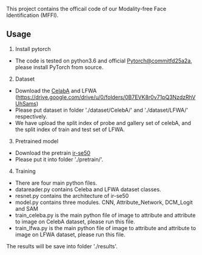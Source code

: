 This project contains the officail code of our Modality-free Face Identification (MFFI).
## Usage

1. Install pytorch

+ The code is tested on python3.6 and official [Pytorch@commitfd25a2a](https://github.com/pytorch/pytorch/tree/fd25a2a86c6afa93c7062781d013ad5f41e0504b#from-source), please install PyTorch from source.

2. Dataset
- Download the [CelabA](http://mmlab.ie.cuhk.edu.hk/projects/CelebA.html) and LFWA (https://drive.google.com/drive/u/0/folders/0B7EVK8r0v71pQ3NzdzRhVUhSams)
- Please put dataset in folder './dataset/CelebA/' and './dataset/LFWA/' respectively.
- We have upload the split index of probe and gallery set of celebA, and the split index of
train and test set of LFWA.

3. Pretrained model

- Download the pretrain [ir-se50](https://pan.baidu.com/s/12BUjjwy1uUTEF9HCx5qvoQ) 
- Please put it into folder './pretrain/'.

4. Training

- There are four main python files.
- datareader.py contains Celeba and LFWA dataset classes.
- resnet.py contains the architecture of ir-se50
- model.py contains three modules. CNN, Attribute_Network, DCM_Logit and SAM
- train_celeba.py is the main python file of image to attribute and attribute to image on CelebA dataset, please run this file.
- train_lfwa.py is the main python file of image to attribute and attribute to image on LFWA dataset, please run this file.

The results will be save into folder './results'.

